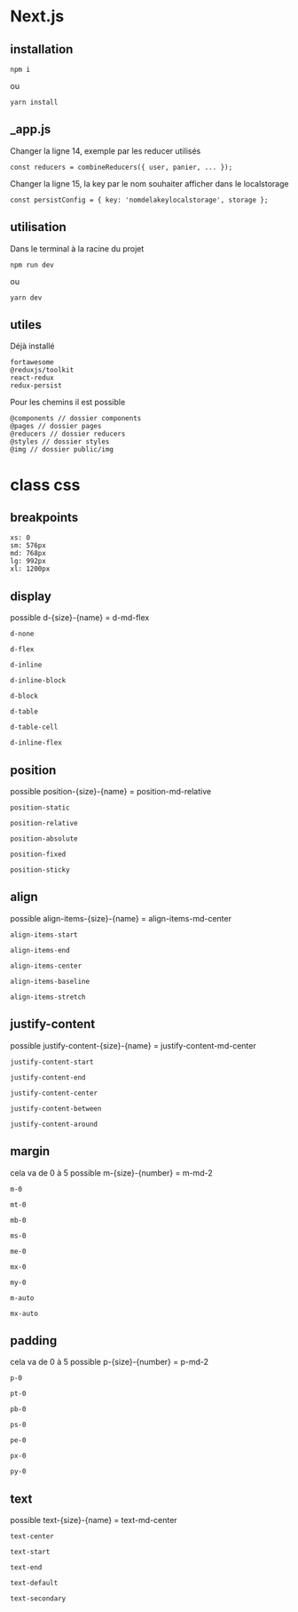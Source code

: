 # Next.js
## installation
```
npm i
```
ou
```
yarn install
```

## _app.js
Changer la ligne 14, exemple par les reducer utilisés
```
const reducers = combineReducers({ user, panier, ... });
```

Changer la ligne 15, la key par le nom souhaiter afficher dans le localstorage
```
const persistConfig = { key: 'nomdelakeylocalstorage', storage };
```

## utilisation
Dans le terminal à la racine du projet
```
npm run dev
```
ou
```
yarn dev
```

## utiles
Déjà installé
```
fortawesome
@reduxjs/toolkit
react-redux
redux-persist
```

Pour les chemins il est possible
```
@components // dossier components
@pages // dossier pages
@reducers // dossier reducers
@styles // dossier styles
@img // dossier public/img
```

# class css
## breakpoints
```
xs: 0
sm: 576px
md: 768px
lg: 992px
xl: 1200px
```

## display
possible d-{size}-{name} = d-md-flex
```
d-none
```
```
d-flex
```
```
d-inline
```
```
d-inline-block
```
```
d-block
```
```
d-table
```
```
d-table-cell
```
```
d-inline-flex
```

## position
possible position-{size}-{name} = position-md-relative
```
position-static
```
```
position-relative
```
```
position-absolute
```
```
position-fixed
```
```
position-sticky
```

## align
possible align-items-{size}-{name} = align-items-md-center
```
align-items-start
```
```
align-items-end
```
```
align-items-center
```
```
align-items-baseline
```
```
align-items-stretch
```

## justify-content
possible justify-content-{size}-{name} = justify-content-md-center
```
justify-content-start
```
```
justify-content-end
```
```
justify-content-center
```
```
justify-content-between
```
```
justify-content-around
```

## margin
cela va de 0 à 5
possible m-{size}-{number} = m-md-2
```
m-0
```
```
mt-0
```
```
mb-0
```
```
ms-0
```
```
me-0
```
```
mx-0
```
```
my-0
```
```
m-auto
```
```
mx-auto
```

## padding
cela va de 0 à 5
possible p-{size}-{number} = p-md-2
```
p-0
```
```
pt-0
```
```
pb-0
```
```
ps-0
```
```
pe-0
```
```
px-0
```
```
py-0
```

## text
possible text-{size}-{name} = text-md-center
```
text-center
```
```
text-start
```
```
text-end
```
```
text-default
```
```
text-secondary
```
